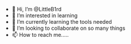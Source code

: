 - 👋 Hi, I’m @LittleB1rd
- 👀 I’m interested in learning
- 🌱 I’m currently learning the tools needed
- 💞️ I’m looking to collaborate on so many things
- 📫 How to reach me.....

<!---
LittleB1rd/LittleB1rd is a ✨ special ✨ repository because its `README.md` (this file) appears on your GitHub profile.
You can click the Preview link to take a look at your changes.
--->
